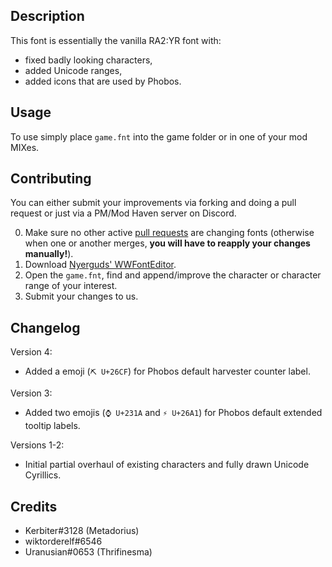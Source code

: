 Description
------

This font is essentially the vanilla RA2:YR font with:
- fixed badly looking characters,
- added Unicode ranges,
- added icons that are used by Phobos.

Usage
-----

To use simply place `game.fnt` into the game folder or in one of your mod MIXes.

Contributing
------------

You can either submit your improvements via forking and doing a pull request or just via a PM/Mod Haven server on Discord.

0. Make sure no other active [pull requests](https://github.com/Phobos-developers/PhobosSupplementaries/pulls) are changing fonts (otherwise when one or another merges, **you will have to reapply your changes manually!**).
1. Download [Nyerguds' WWFontEditor](https://github.com/Phobos-developers/PhobosSupplementaries/pulls).
2. Open the `game.fnt`, find and append/improve the character or character range of your interest.
3. Submit your changes to us.

Changelog
------

Version 4:
- Added a emoji (`⛏ U+26CF`) for Phobos default harvester counter label.

Version 3:
- Added two emojis (`⌚ U+231A` and `⚡ U+26A1`) for Phobos default extended tooltip labels.

Versions 1-2:
- Initial partial overhaul of existing characters and fully drawn Unicode Cyrillics.

Credits
-------

- Kerbiter#3128 (Metadorius)
- wiktorderelf#6546
- Uranusian#0653 (Thrifinesma)